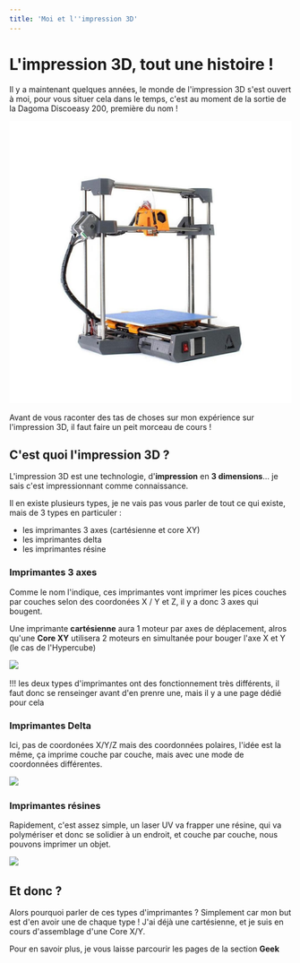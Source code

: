 ```yaml
---
title: 'Moi et l''impression 3D'
---
```


# L'impression 3D, tout une histoire ! 

Il y a maintenant quelques années, le monde de l'impression 3D s'est ouvert à moi, pour vous situer cela dans le temps, c'est au moment de la sortie de la Dagoma Discoeasy 200, première du nom ! 

![](01.jpeg)

Avant de vous raconter des tas de choses sur mon expérience sur l'impression 3D, il faut faire un peit morceau de cours ! 

## C'est quoi l'impression 3D ? 

L'impression 3D est une technologie, d'**impression** en **3 dimensions**... je sais c'est impressionnant comme connaissance. 

Il en existe plusieurs types, je ne vais pas vous parler de tout ce qui existe, mais de 3 types en particuler : 
* les imprimantes 3 axes (cartésienne et core XY)
* les imprimantes delta
* les imprimantes résine

### Imprimantes 3 axes

Comme le nom l'indique, ces imprimantes vont imprimer les pices couches par couches selon des coordonées X / Y et Z, il y a donc 3 axes qui bougent. 

Une imprimante **cartésienne** aura 1 moteur par axes de déplacement, alros qu'une **Core XY** utilisera 2 moteurs en simultanée pour bouger l'axe X et Y (le cas de l'Hypercube) 

![](http://51.104.4.149/wp-content/uploads/2019/06/HEVO.jpg)

!!! les deux types d'imprimantes ont des fonctionnement très différents, il faut donc se renseinger avant d'en prenre une, mais il y a une page dédié pour cela

### Imprimantes Delta

Ici, pas de coordonées X/Y/Z mais des coordonnées polaires, l'idée est la même, ça imprime couche par couche, mais avec une mode de coordonnées différentes. 

![](https://www.imprimante-3d-bobine-plastique.fr/1950-large_default/imprimante-3d-delta.jpg)

### Imprimantes résines

Rapidement, c'est assez simple, un laser UV va frapper une résine, qui va polymériser et donc se solidier à un endroit, et couche par couche, nous pouvons imprimer un objet. 

![](https://cdn.shopify.com/s/files/1/1339/4265/products/anycubic-photon-s-disp-2-700x700_large.jpg)


## Et donc ?

Alors pourquoi parler de ces types d'imprimantes ? Simplement car mon but est d'en avoir une de chaque type ! J'ai déjà une cartésienne, et je suis en cours d'assemblage d'une Core X/Y.

Pour en savoir plus, je vous laisse parcourir les pages de la section **Geek**